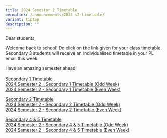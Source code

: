 ```yaml
---
title: 2024 Semester 2 Timetable
permalink: /announcements/2024-s2-timetable/
variant: tiptap
description: ""
---
```

<p>Dear students,</p>
<p>Welcome back to school! Do click on the link given for your class timetable.
Secondary 3 students will receive an individualised timetable in your PL
email this week.</p>
<p>Have an amazing semester ahead!
<br>
<br><u>Secondary 1 Timetable</u>
<br><a href="/files/2024_Sem_2_Sec_1_Timetable__Odd_Week_.pdf" rel="noopener noreferrer nofollow" target="_blank">2024 Semester 2 - Secondary 1 Timetable (Odd Week)</a>
<br><a href="/files/2024_Sem_2_Sec_1_Timetable__Even_Week_.pdf" rel="noopener noreferrer nofollow" target="_blank">2024 Semester 2 - Secondary 1 Timetable (Even Week)</a>
</p>
<p><u>Secondary 2 Timetable</u>
<br><a href="/files/2024_Sem_2_Sec_2_Timetable__Odd_Week_.pdf" rel="noopener noreferrer nofollow" target="_blank">2024 Semester 2 - Secondary 2 Timetable (Odd Week)</a>
<br><a href="/files/2024_Sem_2_Sec_2_Timetable__Even_Week_.pdf" rel="noopener noreferrer nofollow" target="_blank">2024 Semester 2 - Secondary 2 Timetable (Even Week)</a>
</p>
<p><u>Secondary 4 &amp; 5 Timetable</u>
<br><a href="/files/2024_Sem_2_Sec_4_5_Timetable__Odd_Week_.pdf" rel="noopener noreferrer nofollow" target="_blank">2024 Semester 2 - Secondary 4 &amp; 5 Timetable (Odd Week)</a>
<br><a href="/files/2024_Sem_2_Sec_4_5_Timetable__Even_Week_.pdf" rel="noopener noreferrer nofollow" target="_blank">2024 Semester 2 - Secondary 4 &amp; 5 Timetable (Even Week)</a>
</p>